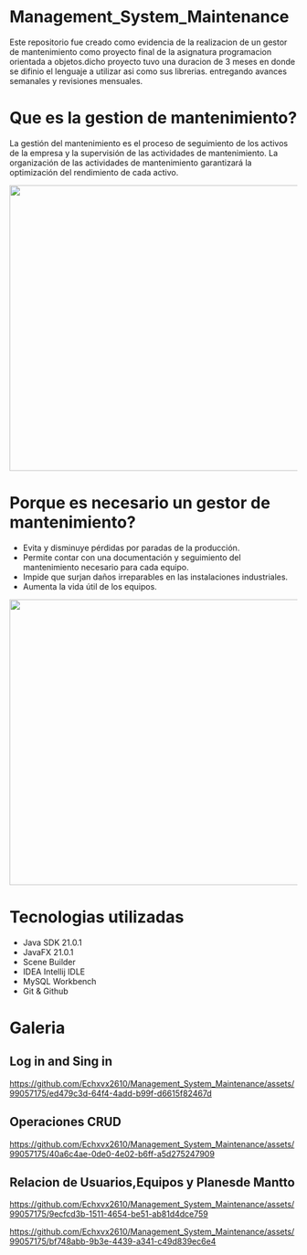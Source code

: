 # Management_System_Maintenance
Este repositorio fue creado como evidencia de la realizacion de un gestor de mantenimiento como proyecto final de la asignatura programacion orientada a objetos.dicho proyecto tuvo una duracion de 3 meses en donde se difinio el lenguaje a utilizar asi como sus librerias. entregando avances semanales y revisiones mensuales.
# Que es la gestion de mantenimiento?
La gestión del mantenimiento es el proceso de seguimiento de los activos de la empresa y la supervisión de las actividades de mantenimiento. La organización de las actividades de mantenimiento garantizará la optimización del rendimiento de cada activo.

<p align=center>
<img src="https://github.com/Echxvx2610/Management_System_Maintenance/assets/99057175/7319ccb1-5925-4b2e-8d62-1a0838b8c504" width=800 height=500>
</p>
  
# Porque es necesario un gestor de mantenimiento?
- Evita y disminuye pérdidas por paradas de la producción.
- Permite contar con una documentación y seguimiento del mantenimiento necesario para cada equipo.
- Impide que surjan daños irreparables en las instalaciones industriales.
- Aumenta la vida útil de los equipos.
<p align=center>
  <img src= "https://github.com/Echxvx2610/Management_System_Maintenance/assets/99057175/2ea1b730-90ee-43bf-b880-35ba6efb07b8" width=800 height=500>
</p>

# Tecnologias utilizadas
- Java SDK 21.0.1
- JavaFX 21.0.1
- Scene Builder
- IDEA Intellij IDLE
- MySQL Workbench
- Git & Github

# Galeria

## Log in and Sing in
https://github.com/Echxvx2610/Management_System_Maintenance/assets/99057175/ed479c3d-64f4-4add-b99f-d6615f82467d
## Operaciones CRUD
https://github.com/Echxvx2610/Management_System_Maintenance/assets/99057175/40a6c4ae-0de0-4e02-b6ff-a5d275247909
## Relacion de Usuarios,Equipos y Planesde Mantto
https://github.com/Echxvx2610/Management_System_Maintenance/assets/99057175/9ecfcd3b-1511-4654-be51-ab81d4dce759

https://github.com/Echxvx2610/Management_System_Maintenance/assets/99057175/bf748abb-9b3e-4439-a341-c49d839ec6e4

